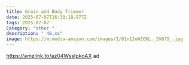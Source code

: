 ```yaml
---
title: Groin and Body Trimmer
date: 2025-07-07T16:30:18.977Z
tags: 2025-07-07
Category: "other "
description: " 48.xx"
image: https://m.media-amazon.com/images/I/81n12oWZCKL._SX679_.jpg
---
```

https://amzlink.to/az04WssIpkoAX ad